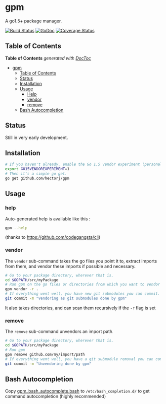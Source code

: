 # gpm
A go1.5+ package manager.

[![Build Status](https://travis-ci.org/hectorj/gpm.svg?branch=master)](https://travis-ci.org/hectorj/gpm) [![GoDoc](https://godoc.org/github.com/hectorj/gpm?status.svg)](https://godoc.org/github.com/hectorj/gpm/) [![Coverage Status](https://coveralls.io/repos/hectorj/gpm/badge.svg?branch=master)](https://coveralls.io/r/hectorj/gpm?branch=master)

## Table of Contents

<!-- START doctoc generated TOC please keep comment here to allow auto update -->
<!-- DON'T EDIT THIS SECTION, INSTEAD RE-RUN doctoc TO UPDATE -->
**Table of Contents**  *generated with [DocToc](https://github.com/thlorenz/doctoc)*

- [gpm](#gpm)
  - [Table of Contents](#table-of-contents)
  - [Status](#status)
  - [Installation](#installation)
  - [Usage](#usage)
    - [Help](#help)
    - [vendor](#vendor)
    - [remove](#remove)
  - [Bash Autocompletion](#bash-autocompletion)

<!-- END doctoc generated TOC please keep comment here to allow auto update -->

## Status

Still in very early development.

## Installation

```bash
# If you haven't already, enable the Go 1.5 vendor experiment (personally that line is in my ~/.bashrc).
export GO15VENDOREXPERIMENT=1
# Then it's a simple go get.
go get github.com/hectorj/gpm
```

## Usage

### help

Auto-generated help is available like this :

```bash
gpm --help
```

(thanks to https://github.com/codegangsta/cli)

### vendor

The `vendor` sub-command takes the go files you point it to, extract imports from them, and vendor these imports if possible and necessary.

```bash
# Go to your package directory, wherever that is.
cd $GOPATH/src/myPackage
# Run gpm on the go files or directories from which you want to vendor imported packages.
gpm vendor -r .
# If everything went well, you have new git submodules you can commit.
git commit -m "Vendoring as git submodules done by gpm"
```

It also takes directories, and can scan them recursively if the `-r` flag is set

### remove

The `remove` sub-command unvendors an import path.
```bash
# Go to your package directory, wherever that is.
cd $GOPATH/src/myPackage
# Run gpm
gpm remove github.com/my/import/path
# If everything went well, you have a git submodule removal you can commit.
git commit -m "Unvendoring done by gpm"
```

## Bash Autocompletion

Copy [gpm_bash_autocomplete.bash](gpm_bash_autocomplete.bash) to `/etc/bash_completion.d/` to get command autocompletion (highly recommended)
